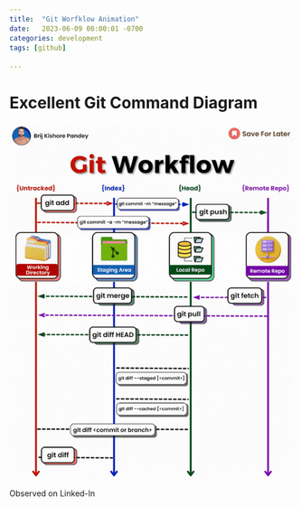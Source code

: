 ```yaml
---
title:  "Git Worfklow Animation"
date:   2023-06-09 00:00:01 -0700
categories: development
tags: [github]

---
```

# Excellent Git Command Diagram

![git worfklow](/assets/images/git_workflow.gif)

Observed on Linked-In